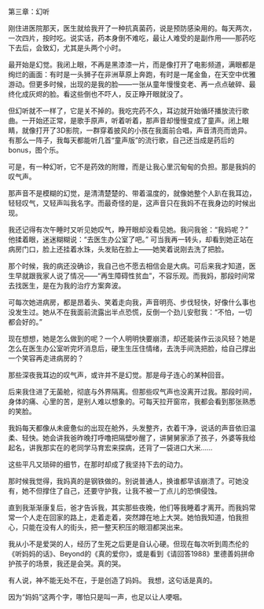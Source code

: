 第三章：幻听

刚住进医院那天，医生就给我开了一种抗真菌药，说是预防感染用的。每天两次，一次四片，按时吃。说实话，药本身倒不难吃，最让人难受的是副作用——那药吃下去后，会致幻，尤其是头两个小时。

最开始是幻觉。我闭上眼，不再是黑漆漆一片，而是像打开了电影频道，满眼都是绚烂的画面：有时是一头狮子在非洲草原上奔跑，有时是一尾金鱼，在天空中优雅游动。但更多时候，出现的是我的脸——一张从童年慢慢变老、再一点点破碎、最终化成灰烬的脸。看这些倒也不吓人，反正睁开眼就没了。

但幻听就不一样了，它是关不掉的。我吃完药不久，耳边就开始循环播放流行歌曲。一开始还正常，是歌手原声，听着听着，那声音却慢慢变成了童声。闭上眼睛，就像打开了3D影院，一群穿着披风的小孩在我面前合唱，声音清亮而诡异。有那么一阵子，我每天都能听几首“童声版”的流行歌，自己还当成是药后的bonus，图个乐。

可是，有一种幻听，它不是药效的附赠，而是让我心里沉甸甸的负担。那是我妈的叹气声。

那声音不是模糊的幻觉，是清清楚楚的、带着温度的，就像她整个人趴在我耳边，轻轻叹气，又轻声叫我名字。而最奇怪的是，这声音只在我妈不在我身边的时候出现。

我还记得有次午睡时又听见她叹气，睁开眼却没看见她。我问我爸：“我妈呢？”
他揉着眼，迷迷糊糊说：“去医生办公室了吧。”
可当我再一转头，却看到她正站在病房门口，脸上还挂着水珠，头发贴在脸上——她笑着说刚去洗了把脸。

那个时候，我的病还没确诊，我自己也不愿去相信会是大病。可后来我才知道，医生早就跟我家人说了情况——“再生障碍性贫血”，不容乐观。而我妈，那段时间常去找医生，是在为我的治疗方案奔波。

可每次她进病房，都是昂着头、笑着走向我，声音明亮、步伐轻快，好像什么事也没发生过。她从不在我面前流露出半点恐慌，反倒一个劲儿安慰我：“不怕，一切都会好的。”

现在想想，她是怎么做到的呢？一个人明明快要崩溃，却还能装作云淡风轻？她是怎么在医生办公室听完坏消息后，硬生生压住情绪，去洗手间洗把脸，给自己撑出一个笑容再走进病房的？

那些深夜我耳边的叹气声，或许并不是幻觉。那是母子连心的某种回音。

后来我住进了无菌舱，彻底与外界隔离。但那些叹气声也没离开过我。那段时间，身体的痛、心里的苦，是别人难以想象的。可每天拉开窗帘，我都会看到那张熟悉的笑脸。

我妈每天都像从未疲惫似的出现在舱外，头发整齐，衣着干净，说话的声音依旧温柔、轻快。她会讲我爸昨晚打呼噜把隔壁吵醒了，讲舅舅家添了孩子，外婆等我给起名，讲我那实在的老同学马育宏来探病，还背了一袋进口大米……

这些平凡又琐碎的细节，在那时却成了我坚持下去的动力。

那时候我觉得，我妈真的是钢铁做的。别说普通人，换谁都早该崩溃了。可她没有，她不但撑住了自己，还要守护我，让我不被一丁点儿的恐惧侵蚀。

直到我渐渐康复后，爸才告诉我，其实那些夜晚，他们等我睡着才离开。而我妈常常一个人走在回家的路上，走着走着，突然蹲在地上大哭。她怕我知道，怕我担心，只能在没有人的街头，把一整天积压的眼泪都哭出来。

我从小不是爱哭的人，经历了生死之后更是自认心硬。但现在每次听到周杰伦的《听妈妈的话》、Beyond的《真的爱你》，或是看到《请回答1988》里德善妈拼命护孩子的场景，我还是会哭。真的哭。

有人说，神不能无处不在，于是创造了妈妈。
我想，这句话是真的。

因为“妈妈”这两个字，哪怕只是叫一声，也足以让人哽咽。

